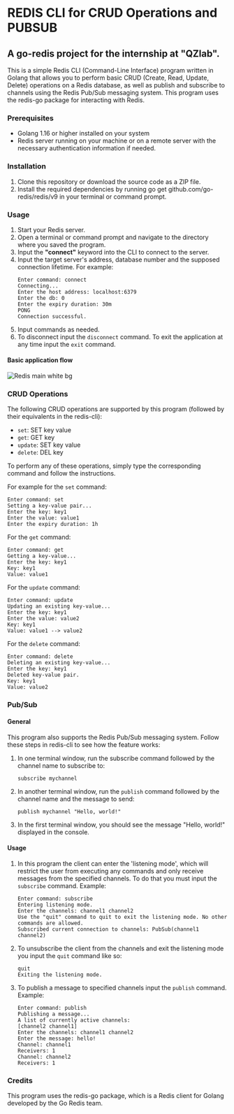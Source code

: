 # REDIS CLI for CRUD Operations and PUBSUB
## A go-redis project for the internship at "QZlab".

This is a simple Redis CLI (Command-Line Interface) program written in Golang that allows you to perform basic CRUD (Create, Read, Update, Delete) operations on a Redis database, as well as publish and subscribe to channels using the Redis Pub/Sub messaging system. This program uses the redis-go package for interacting with Redis.

### Prerequisites
* Golang 1.16 or higher installed on your system
* Redis server running on your machine or on a remote server with the necessary authentication information if needed.

### Installation
1. Clone this repository or download the source code as a ZIP file.
2. Install the required dependencies by running go get github.com/go-redis/redis/v9 in your terminal or command prompt.

### Usage
1. Start your Redis server.
2. Open a terminal or command prompt and navigate to the directory where you saved the program.
3. Input the **"connect"** keyword into the CLI to connect to the server.
4. Input the target server's address, database number and the supposed connection lifetime. For example:
    ```
    Enter command: connect
    Connecting...
    Enter the host address: localhost:6379
    Enter the db: 0
    Enter the expiry duration: 30m
    PONG
    Connection successful.
    ```
5. Input commands as needed.
6. To disconnect input the `disconnect` command. To exit the application at any time input the `exit` command.

#### Basic application flow
![Redis main white bg](https://user-images.githubusercontent.com/85491176/229050698-04c0c800-3cef-40be-ac3c-1d2bb9ccfe1b.png)

### CRUD Operations
The following CRUD operations are supported by this program (followed by their equivalents in the redis-cli):

* `set`: SET key value
* `get`: GET key
* `update`: SET key value
* `delete`: DEL key

To perform any of these operations, simply type the corresponding command and follow the instructions. 

For example for the `set` command:
```
Enter command: set    
Setting a key-value pair...
Enter the key: key1
Enter the value: value1
Enter the expiry duration: 1h
```

For the `get` command:
```
Enter command: get
Getting a key-value...
Enter the key: key1 
Key: key1
Value: value1
```

For the `update` command:
```
Enter command: update    
Updating an existing key-value...
Enter the key: key1
Enter the value: value2
Key: key1
Value: value1 --> value2
```

For the `delete` command:
```
Enter command: delete
Deleting an existing key-value...
Enter the key: key1
Deleted key-value pair.
Key: key1
Value: value2
```

### Pub/Sub
#### General
This program also supports the Redis Pub/Sub messaging system. Follow these steps in redis-cli to see how the feature works:
1. In one terminal window, run the subscribe command followed by the channel name to subscribe to:
    ```
    subscribe mychannel
    ```
2. In another terminal window, run the `publish` command followed by the channel name and the message to send:
    ```
    publish mychannel "Hello, world!"
    ```
3. In the first terminal window, you should see the message "Hello, world!" displayed in the console.

#### Usage
1. In this program the client can enter the 'listening mode', which will restrict the user from executing any commands and    only receive messages from the specified channels. To do that you must input the `subscribe` command. Example:
    ```
    Enter command: subscribe
    Entering listening mode.
    Enter the channels: channel1 channel2
    Use the "quit" command to quit to exit the listening mode. No other commands are allowed.
    Subscribed current connection to channels: PubSub(channel1 channel2)
    ```
2. To unsubscribe the client from the channels and exit the listening mode you input the `quit` command like so:
    ```
    quit
    Exiting the listening mode.
    ```
3. To publish a message to specified channels input the `publish` command. Example:
    ```
    Enter command: publish
    Publishing a message...
    A list of currently active channels:
    [channel2 channel1]
    Enter the channels: channel1 channel2
    Enter the message: hello!
    Channel: channel1
    Receivers: 1
    Channel: channel2
    Receivers: 1
    ```
### Credits
This program uses the redis-go package, which is a Redis client for Golang developed by the Go Redis team.
